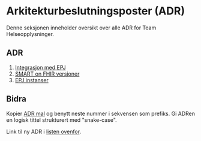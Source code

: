 # Arkitekturbeslutningsposter (ADR)

Denne seksjonen inneholder oversikt over alle ADR for Team Helseopplysninger.

## ADR

1. [Integrasjon med EPJ](./adr/0001-integrasjon-med-epj)
2. [SMART on FHIR versjoner](./adr/0002-smart-on-fhir-versjoner.md)
3. [EPJ instanser](./adr/0003-epj-instanser.md)

## Bidra

Kopier [ADR mal](./0000-mal.md) og benytt neste nummer i sekvensen som prefiks. Gi ADRen en logisk tittel strukturert
med "snake-case".

Link til ny ADR i [listen ovenfor](#adr).